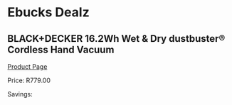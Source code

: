 
# Ebucks Dealz
## BLACK+DECKER 16.2Wh Wet & Dry dustbuster® Cordless Hand Vacuum
[Product Page](https://www.ebucks.com/web/shop/productSelected.do?prodId=1069281609&catId=998409624)

Price: R779.00

Savings: 


	